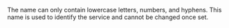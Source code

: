 The name can only contain lowercase letters, numbers, and hyphens. This name is used to identify the service and cannot be changed once set.